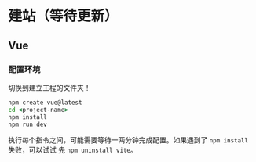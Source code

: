 # 建站（等待更新）

## Vue

### 配置环境

切换到建立工程的文件夹！

```cmd
npm create vue@latest
cd <project-name>
npm install
npm run dev
```

执行每个指令之间，可能需要等待一两分钟完成配置。如果遇到了 `npm install` 失败，可以试试 先 `npm uninstall vite`。
